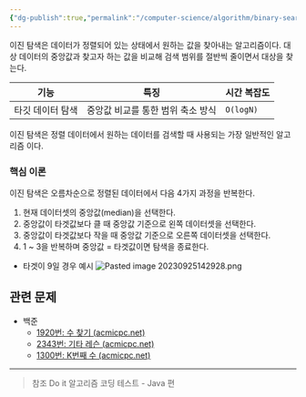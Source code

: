```yaml
---
{"dg-publish":true,"permalink":"/computer-science/algorithm/binary-search/","dgPassFrontmatter":true,"created":"","updated":""}
---
```


이진 탐색은 데이터가 정렬되어 있는 상태에서 원하는 값을 찾아내는 알고리즘이다. 대상 데이터의 중앙값과 찾고자 하는 값을 비교해 검색 범위를 절반씩 줄이면서 대상을 찾는다.

|기능|특징|시간 복잡도|
|----|----|----|
|타깃 데이터 탐색|중앙값 비교를 통한 범위 축소 방식|`O(logN)`|

이진 탐색은 정렬 데이터에서 원하는 데이터를 검색할 때 사용되는 가장 일반적인 알고리즘 이다.

### 핵심 이론
이진 탐색은 오름차순으로 정렬된 데이터에서 다음 4가지 과정을 반복한다.

1. 현재 데이터셋의 중앙값(median)을 선택한다.
2. 중앙값이 타겟값보다 클 때 중앙값 기준으로 왼쪽 데이터셋을 선택한다.
3. 중앙값이 타겟값보다 작을 때 중앙값 기준으로 오른쪽 데이터셋을 선택한다.
4. 1 ~ 3을 반복하며 중앙값 = 타겟값이면 탐색을 종료한다.

- 타겟이 9일 경우 예시
![Pasted image 20230925142928.png](/img/user/Computer%20Science/Algorithm/Pasted%20image%2020230925142928.png)


## 관련 문제
- 백준
	- [1920번: 수 찾기 (acmicpc.net)](https://www.acmicpc.net/problem/1920)
	- [2343번: 기타 레슨 (acmicpc.net)](https://www.acmicpc.net/problem/2343)
	- [1300번: K번째 수 (acmicpc.net)](https://www.acmicpc.net/problem/1300)



---
> 참조
> Do it 알고리즘 코딩 테스트 - Java 편
